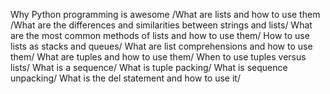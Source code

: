 Why Python programming is awesome
/What are lists and how to use them
/What are the differences and similarities between strings and lists/
What are the most common methods of lists and how to use them/
How to use lists as stacks and queues/
What are list comprehensions and how to use them/
What are tuples and how to use them/
When to use tuples versus lists/
What is a sequence/
What is tuple packing/
What is sequence unpacking/
What is the del statement and how to use it/
